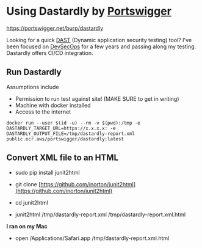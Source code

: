 # Using Dastardly by [Portswigger](https://portswigger.net)

https://portswigger.net/burp/dastardly

Looking for a quick [DAST](https://www.gartner.com/en/information-technology/glossary/dynamic-application-security-testing-dast) (Dynamic application security testing) tool?  I've been focused on [DevSecOps](https://www.devsecops.org/) for a few years and passing along my testing. Dastardly offers CI/CD integration.   


## Run Dastardly

Assumptions include
- Permission to run test against site! (MAKE SURE to get in writing)
- Machine with docker installed
- Access to the internet

`docker run --user $(id -u) --rm -v $(pwd):/tmp -e DASTARDLY_TARGET_URL=https://x.x.x.x: -e DASTARDLY_OUTPUT_FILE=/tmp/dastardly-report.xml public.ecr.aws/portswigger/dastardly:latest`

## Convert XML file to an HTML
- sudo pip install junit2html 
- git clone [https://github.com/inorton/junit2html](https://github.com/inorton/junit2html)

- cd junit2html
- junit2html /tmp/dastardly-report.xml /tmp/dastardly-report.xml.html

**I ran on my Mac**
- open /Applications/Safari.app /tmp/dastardly-report.xml.html 